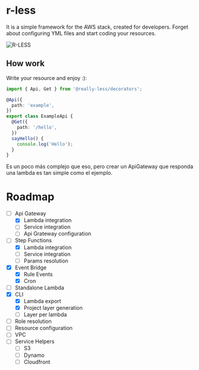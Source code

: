 # r-less

It is a simple framework for the AWS stack, created for developers. Forget about configuring YML files and start coding your resources.

![R-LESS](https://i.ibb.co/LJgv0Fg/r-less.png)

## How work

Write your resource and enjoy :):

```typescript
import { Api, Get } from '@really-less/decorators';

@Api({
  path: 'example',
})
export class ExampleApi {
  @Get({
    path: '/hello',
  })
  sayHello() {
    console.log('Hello');
  }
}
```

Es un poco más complejo que eso, pero crear un ApiGateway que responda una lambda es tan simple como el ejemplo.

# Roadmap

- [ ] Api Gateway
  - [x] Lambda integration
  - [ ] Service integration
  - [ ] Api Grateway configuration
- [ ] Step Functions
  - [x] Lambda integration
  - [ ] Service integration
  - [ ] Params resolution
- [x] Event Bridge
  - [x] Rule Events
  - [x] Cron
- [ ] Standalone Lambda
- [x] CLI
  - [x] Lambda export
  - [x] Project layer generation
  - [ ] Layer per lambda
- [ ] Role resolution
- [ ] Resource configuration
- [ ] VPC
- [ ] Service Helpers
  - [ ] S3
  - [ ] Dynamo
  - [ ] Cloudfront
